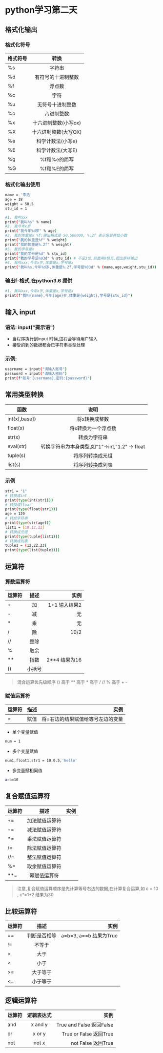 # python学习第二天
## 格式化输出
### 格式化符号
格式符号|转换
--|:--:
%s|字符串
%d|有符号的十进制整数
%f|浮点数
%c|字符
%u|无符号十进制整数
%o|八进制整数
%x|十六进制整数(小写ox)
%X|十六进制整数(大写OX)
%e|科学计数法(小写e)
%E|科学计数法(大写E)
%g|%f和%e的简写
%G|%f和%E的简写
### 格式化输出使用
```bash
name = '李浩'
age = 18
weight = 50.5
stu_id = 1

#1. 我叫xxx
print("我叫%s" % name)
#2. 我今年x岁
print("我今年%d岁" % age)
#3. 我的体重是x %f:输出格式是 50.500000, %.2f 表示保留两位小数
print("我的体重是%f" % weight)
print("我的体重是%.2f" % weight)
#5. 我的学号是x
print("我的学号是%d" % stu_id)
print("我的学号是%03d" % stu_id) # 不足3位,前面用0填充,超出原样输出
#4. 我叫xxx,今年x岁,体重是x,学号是x
print("我叫%s,今年%d岁,体重是%.2f,学号是%03d" % (name,age,weight,stu_id))
```
### 输出f-格式,在python3.6 提供
```bash
#1. 我叫xxx,今年x岁,体重是x,学号是x
print(f"我叫{name},今年{age}岁,体重是{weight},学号是{stu_id}")
```
## 输入 input
### 语法: input("提示语")
- 当程序执行到input 时候,进程会等待用户输入
- 接受的到的数据都会已字符串类型处理
### 示例:
```bash
username = input("请输入账号")
password = input("请输入密码")
print(f"账号:{username},密码:{password}")
```
## 常用类型转换
函数|说明
--|:--:
int(x[,base])|将x转换成整数
float(x)|将x转换为一个浮点数
str(x)|转换为字符串
eval(str)|转换字符串为本身类型,如"1"->int,"1.2" -> float
tuple(s)|将序列转换成元组
list(s)|将序列转换成列表
### 示例
```bash
str1 = "1"
# 转换成int
print(type(int(str1)))
# 转换成float
print(type(float(str1)))
age = 120
# 转成字符串
print(type(str(age)))
list1 = [10,12,22]
# 转换成元组
print(type(tuple(list1)))
# 转换成列表
tuple1 = (12,22,23)
print(type(list(tuple1)))
```
## 运算符
### 算数运算符
运算符|描述|实例
--|:--:|--:
+|加|1+1 输入结果2
-|减| 无
*|乘| 无
/|除| 10/2
//|整除|
%|取余|
**|指数|2\**4 结果为16
()|小括号|
> 混合运算优先级顺序 () 高于 ** 高于 * 高于 / // % 高于 + -
### 赋值运算符
运算符|描述|实例
--|:--:|--:
=|赋值|将=右边的结果赋值给等号左边的变量
- 单个变量赋值
```bash
num = 1
```
- 多个变量赋值
```bash
num1,float1,str1 = 10,0.5,'hello'
```
- 多变量赋相同值
```bash
a=b=10
```
## 复合赋值运算符
运算符|描述|实例
--|:--:|--:
+=|加法赋值运算符|
-=|减法赋值运算符|
*=|乘法赋值运算符|
/=|除法赋值运算符|
//=|整法赋值运算符|
%=|取余赋值运算符|
**=|幂赋值运算符|
> 注意,复合赋值运算顺序是先计算等号右边的数据,在计算复合运算,如 c = 10 , c*=1+2  结果为30
## 比较运算符
运算符|描述|实例
--|:--:|--:
==|判断是否相等| a=b=3, a==b 结果为True
!=|不等于|
\>|大于|
<|小于|
\>=|大于等于|
\<=|小于等于|
## 逻辑运算符
运算符|逻辑表达式|实例
--|:--:|--:
and|x and y| True and False 返回False
or|x or y| True or False 返回True
not|not x| not False 返回True
